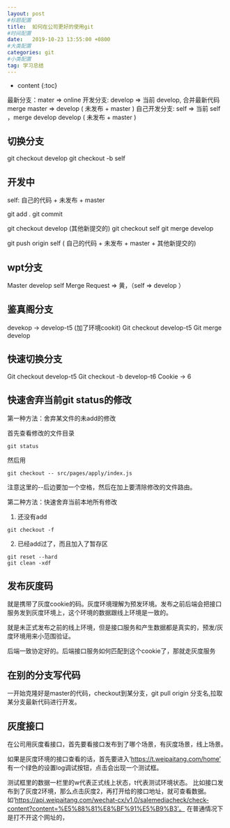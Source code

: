 ```yaml
---
layout: post
#标题配置
title:  如何在公司更好的使用git
#时间配置
date:   2019-10-23 13:55:00 +0800
#大类配置
categories: git
#小类配置
tag: 学习总结
---
```


* content
{:toc}

最新分支：mater => online
开发分支: develop => 当前 develop, 合并最新代码 merge master  => develop ( 未发布 + master )
自己开发分支: self => 当前 self ，merge develop develop ( 未发布 + master )

切换分支
-----

git checkout develop
git checkout -b self


开发中
---

self: 自己的代码 +  未发布 + master 

git add .
git commit


git checkout develop (其他新提交的)
git checkout self
git merge develop

git push origin self ( 自己的代码 +  未发布 + master +  其他新提交的)

wpt分支
-------
Master develop  self
Merge Request => 黄，（self => develop ）


鉴真阁分支
-----
devekop -> develop-t5 (加了环境cookit)
Git checkout develop-t5
Git merge develop

快速切换分支
-----
Git checkout develop-t5
Git checkout -b develop-t6
Cookie -> 6

快速舍弃当前git status的修改
------
第一种方法：舍弃某文件的未add的修改

首先查看修改的文件目录
```git
git status
``` 
然后用
```git
git checkout -- src/pages/apply/index.js
```
注意这里的--后边要加一个空格，然后在加上要清除修改的文件路由。

第二种方法：快速舍弃当前本地所有修改

1. 还没有add
```git
git checkout -f
```
2. 已经add过了，而且加入了暂存区
```git
git reset --hard 
git clean -xdf
```

发布灰度码
------

就是携带了灰度cookie的码。灰度环境理解为预发环境。发布之前后端会把接口服务发到灰度环境上，这个环境的数据跟线上环境是一致的。

就是未正式发布之前的线上环境，但是接口服务和产生数据都是真实的，预发/灰度环境用来小范围验证。

后端一致协定好的。后端接口服务如何匹配到这个cookie了，那就走灰度服务


在别的分支写代码
-------
一开始克隆好是master的代码，checkout到某分支，git pull origin 分支名,拉取某分支最新代码进行开发。

灰度接口
------
在公司用灰度看接口，首先要看接口发布到了哪个场景，有灰度场景，线上场景。

如果是灰度环境的接口查看的话，首先要进入‘https://t.weipaitang.com/home’
有一个绿色的设置log调试按钮，点击会出现一个测试框。

测试框里的数据一栏里的w代表正式线上状态，t代表测试环境状态。
比如接口发布到了灰度2环境，那么点击灰度2，再打开给的接口地址，就可查看数据。
如‘https://api.weipaitang.com/wechat-cx/v1.0/salemediacheck/check-content?content=%E5%88%81%E8%BF%91%E5%B9%B3’。
在普通情况下是打不开这个网址的，




